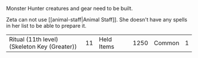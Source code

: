 Monster Hunter creatures and gear need to be built.

Zeta can not use [[animal-staff|Animal Staff]]. She doesn't have any spells in her list to be able to prepare it.

|   |   |   |   |   |   |   |
|---|---|---|---|---|---|---|
|Ritual (11th level) (Skeleton Key (Greater))|11|Held Items|   |1250|Common|1|

